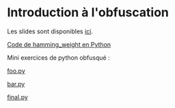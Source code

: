 # Introduction à l'obfuscation

Les slides sont disponibles [ici](https://docs.google.com/presentation/d/1oS7QpWXxdlJwx8bhIcqm__ehBkt3NTbuVUYB62ZmGsE/edit#slide=id.g35a3c3f9b6_0_5046).

[Code de hamming_weight en Python](https://github.com/noutoff/noutoff.github.io/blob/master/samples/hamming_weight.py)

Mini exercices de python obfusqué :

[foo.py](https://github.com/noutoff/noutoff.github.io/blob/master/samples/foo.py)

[bar.py](https://github.com/noutoff/noutoff.github.io/blob/master/samples/bar.py)

[final.py](https://github.com/noutoff/noutoff.github.io/blob/master/samples/final.py)
